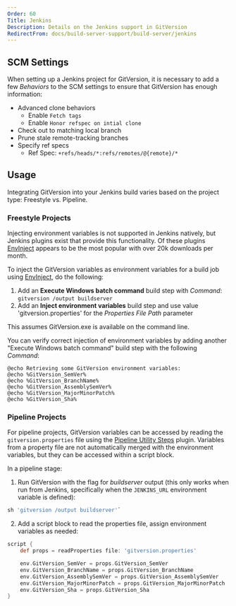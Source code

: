 ```yaml
---
Order: 60
Title: Jenkins
Description: Details on the Jenkins support in GitVersion
RedirectFrom: docs/build-server-support/build-server/jenkins
---
```


## SCM Settings

When setting up a Jenkins project for GitVersion, it is necessary to add a few _Behaviors_ to the SCM settings to ensure that GitVersion has enough information:

*   Advanced clone behaviors
    *   Enable `Fetch tags`
    *   Enable `Honor refspec on intial clone`
*   Check out to matching local branch
*   Prune stale remote-tracking branches
*   Specify ref specs
    *   Ref Spec: `+refs/heads/*:refs/remotes/@{remote}/*`

## Usage

Integrating GitVersion into your Jenkins build varies based on the project type: Freestyle vs. Pipeline.

### Freestyle Projects

Injecting environment variables is not supported in Jenkins natively, but
Jenkins plugins exist that provide this functionality. Of these plugins
[EnvInject] appears to be the most popular with over 20k downloads per month.

To inject the GitVersion variables as environment variables for a build job
using [EnvInject], do the following:

1.  Add an **Execute Windows batch command** build step with _Command_:
    `gitversion /output buildserver`
2.  Add an **Inject environment variables** build step and use value
    'gitversion.properties' for the _Properties File Path_ parameter

This assumes GitVersion.exe is available on the command line.

You can verify correct injection of environment variables by adding another
"Execute Windows batch command" build step with the following _Command_:

```shell
@echo Retrieving some GitVersion environment variables:
@echo %GitVersion_SemVer%
@echo %GitVersion_BranchName%
@echo %GitVersion_AssemblySemVer%
@echo %GitVersion_MajorMinorPatch%
@echo %GitVersion_Sha%
```

### Pipeline Projects

For pipeline projects, GitVersion variables can be accessed by reading the `gitversion.properties` file using the [Pipeline Utility Steps] plugin. Variables from a property file are not automatically merged with the environment variables, but they can be accessed within a script block.

In a pipeline stage:

1.  Run GitVersion with the flag for _buildserver_ output (this only works when run from Jenkins, specifically when the `JENKINS_URL` environment variable is defined):

```groovy
sh 'gitversion /output buildserver'`
```

2.  Add a script block to read the properties file, assign environment variables as needed:

```groovy
script {
    def props = readProperties file: 'gitversion.properties'

    env.GitVersion_SemVer = props.GitVersion_SemVer
    env.GitVersion_BranchName = props.GitVersion_BranchName
    env.GitVersion_AssemblySemVer = props.GitVersion_AssemblySemVer
    env.GitVersion_MajorMinorPatch = props.GitVersion_MajorMinorPatch
    env.GitVersion_Sha = props.GitVersion_Sha
}
```

[EnvInject]: https://wiki.jenkins-ci.org/display/JENKINS/EnvInject+Plugin
[Pipeline Utility Steps]: https://plugins.jenkins.io/pipeline-utility-steps
